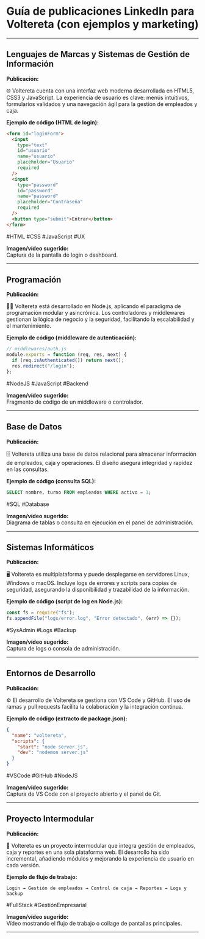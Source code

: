 # Guía de publicaciones LinkedIn para Voltereta (con ejemplos y marketing)

---

## Lenguajes de Marcas y Sistemas de Gestión de Información

**Publicación:**

🌐 Voltereta cuenta con una interfaz web moderna desarrollada en HTML5, CSS3 y JavaScript. La experiencia de usuario es clave: menús intuitivos, formularios validados y una navegación ágil para la gestión de empleados y caja.

**Ejemplo de código (HTML de login):**

```html
<form id="loginForm">
  <input
    type="text"
    id="usuario"
    name="usuario"
    placeholder="Usuario"
    required
  />
  <input
    type="password"
    id="password"
    name="password"
    placeholder="Contraseña"
    required
  />
  <button type="submit">Entrar</button>
</form>
```

#HTML #CSS #JavaScript #UX

**Imagen/vídeo sugerido:**  
Captura de la pantalla de login o dashboard.

---

## Programación

**Publicación:**

🧑‍💻 Voltereta está desarrollado en Node.js, aplicando el paradigma de programación modular y asincrónica. Los controladores y middlewares gestionan la lógica de negocio y la seguridad, facilitando la escalabilidad y el mantenimiento.

**Ejemplo de código (middleware de autenticación):**

```js
// middlewares/auth.js
module.exports = function (req, res, next) {
  if (req.isAuthenticated()) return next();
  res.redirect("/login");
};
```

#NodeJS #JavaScript #Backend

**Imagen/vídeo sugerido:**  
Fragmento de código de un middleware o controlador.

---

## Base de Datos

**Publicación:**

🗄️ Voltereta utiliza una base de datos relacional para almacenar información de empleados, caja y operaciones. El diseño asegura integridad y rapidez en las consultas.

**Ejemplo de código (consulta SQL):**

```sql
SELECT nombre, turno FROM empleados WHERE activo = 1;
```

#SQL #Database

**Imagen/vídeo sugerido:**  
Diagrama de tablas o consulta en ejecución en el panel de administración.

---

## Sistemas Informáticos

**Publicación:**

🖥️ Voltereta es multiplataforma y puede desplegarse en servidores Linux, Windows o macOS. Incluye logs de errores y scripts para copias de seguridad, asegurando la disponibilidad y trazabilidad de la información.

**Ejemplo de código (script de log en Node.js):**

```js
const fs = require("fs");
fs.appendFile("logs/error.log", "Error detectado", (err) => {});
```

#SysAdmin #Logs #Backup

**Imagen/vídeo sugerido:**  
Captura de logs o consola de administración.

---

## Entornos de Desarrollo

**Publicación:**

⚙️ El desarrollo de Voltereta se gestiona con VS Code y GitHub. El uso de ramas y pull requests facilita la colaboración y la integración continua.

**Ejemplo de código (extracto de package.json):**

```json
{
  "name": "voltereta",
  "scripts": {
    "start": "node server.js",
    "dev": "nodemon server.js"
  }
}
```

#VSCode #GitHub #NodeJS

**Imagen/vídeo sugerido:**  
Captura de VS Code con el proyecto abierto y el panel de Git.

---

## Proyecto Intermodular

**Publicación:**

🌟 Voltereta es un proyecto intermodular que integra gestión de empleados, caja y reportes en una sola plataforma web. El desarrollo ha sido incremental, añadiendo módulos y mejorando la experiencia de usuario en cada versión.

**Ejemplo de flujo de trabajo:**

```plaintext
Login → Gestión de empleados → Control de caja → Reportes → Logs y backup
```

#FullStack #GestiónEmpresarial

**Imagen/vídeo sugerido:**  
Vídeo mostrando el flujo de trabajo o collage de pantallas principales.

---
